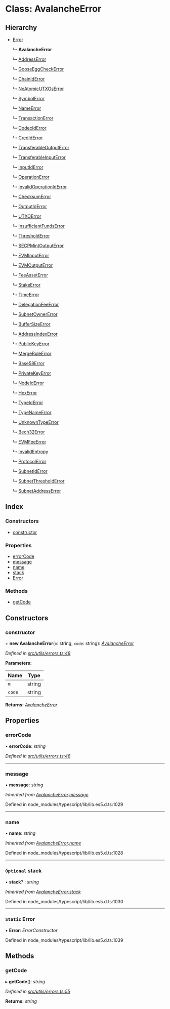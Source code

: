 # Class: AvalancheError

## Hierarchy

- [Error](src_utils.avalancheerror#static-error)

  ↳ **AvalancheError**

  ↳ [AddressError](src_utils.addresserror)

  ↳ [GooseEggCheckError](src_utils.gooseeggcheckerror)

  ↳ [ChainIdError](src_utils.chainiderror)

  ↳ [NoAtomicUTXOsError](src_utils.noatomicutxoserror)

  ↳ [SymbolError](src_utils.symbolerror)

  ↳ [NameError](src_utils.nameerror)

  ↳ [TransactionError](src_utils.transactionerror)

  ↳ [CodecIdError](src_utils.codeciderror)

  ↳ [CredIdError](src_utils.crediderror)

  ↳ [TransferableOutputError](src_utils.transferableoutputerror)

  ↳ [TransferableInputError](src_utils.transferableinputerror)

  ↳ [InputIdError](src_utils.inputiderror)

  ↳ [OperationError](src_utils.operationerror)

  ↳ [InvalidOperationIdError](src_utils.invalidoperationiderror)

  ↳ [ChecksumError](src_utils.checksumerror)

  ↳ [OutputIdError](src_utils.outputiderror)

  ↳ [UTXOError](src_utils.utxoerror)

  ↳ [InsufficientFundsError](src_utils.insufficientfundserror)

  ↳ [ThresholdError](src_utils.thresholderror)

  ↳ [SECPMintOutputError](src_utils.secpmintoutputerror)

  ↳ [EVMInputError](src_utils.evminputerror)

  ↳ [EVMOutputError](src_utils.evmoutputerror)

  ↳ [FeeAssetError](src_utils.feeasseterror)

  ↳ [StakeError](src_utils.stakeerror)

  ↳ [TimeError](src_utils.timeerror)

  ↳ [DelegationFeeError](src_utils.delegationfeeerror)

  ↳ [SubnetOwnerError](src_utils.subnetownererror)

  ↳ [BufferSizeError](src_utils.buffersizeerror)

  ↳ [AddressIndexError](src_utils.addressindexerror)

  ↳ [PublicKeyError](src_utils.publickeyerror)

  ↳ [MergeRuleError](src_utils.mergeruleerror)

  ↳ [Base58Error](src_utils.base58error)

  ↳ [PrivateKeyError](src_utils.privatekeyerror)

  ↳ [NodeIdError](src_utils.nodeiderror)

  ↳ [HexError](src_utils.hexerror)

  ↳ [TypeIdError](src_utils.typeiderror)

  ↳ [TypeNameError](src_utils.typenameerror)

  ↳ [UnknownTypeError](src_utils.unknowntypeerror)

  ↳ [Bech32Error](src_utils.bech32error)

  ↳ [EVMFeeError](src_utils.evmfeeerror)

  ↳ [InvalidEntropy](src_utils.invalidentropy)

  ↳ [ProtocolError](src_utils.protocolerror)

  ↳ [SubnetIdError](src_utils.subnetiderror)

  ↳ [SubnetThresholdError](src_utils.subnetthresholderror)

  ↳ [SubnetAddressError](src_utils.subnetaddresserror)

## Index

### Constructors

- [constructor](src_utils.avalancheerror#constructor)

### Properties

- [errorCode](src_utils.avalancheerror#errorcode)
- [message](src_utils.avalancheerror#message)
- [name](src_utils.avalancheerror#name)
- [stack](src_utils.avalancheerror#optional-stack)
- [Error](src_utils.avalancheerror#static-error)

### Methods

- [getCode](src_utils.avalancheerror#getcode)

## Constructors

### constructor

\+ **new AvalancheError**(`m`: string, `code`: string): _[AvalancheError](src_utils.avalancheerror)_

_Defined in [src/utils/errors.ts:48](https://github.com/chain4travel/caminojs/blob/3883166/src/utils/errors.ts#L48)_

**Parameters:**

| Name   | Type   |
| ------ | ------ |
| `m`    | string |
| `code` | string |

**Returns:** _[AvalancheError](src_utils.avalancheerror)_

## Properties

### errorCode

• **errorCode**: _string_

_Defined in [src/utils/errors.ts:48](https://github.com/chain4travel/caminojs/blob/3883166/src/utils/errors.ts#L48)_

---

### message

• **message**: _string_

_Inherited from [AvalancheError](src_utils.avalancheerror).[message](src_utils.avalancheerror#message)_

Defined in node_modules/typescript/lib/lib.es5.d.ts:1029

---

### name

• **name**: _string_

_Inherited from [AvalancheError](src_utils.avalancheerror).[name](src_utils.avalancheerror#name)_

Defined in node_modules/typescript/lib/lib.es5.d.ts:1028

---

### `Optional` stack

• **stack**? : _string_

_Inherited from [AvalancheError](src_utils.avalancheerror).[stack](src_utils.avalancheerror#optional-stack)_

Defined in node_modules/typescript/lib/lib.es5.d.ts:1030

---

### `Static` Error

▪ **Error**: _ErrorConstructor_

Defined in node_modules/typescript/lib/lib.es5.d.ts:1039

## Methods

### getCode

▸ **getCode**(): _string_

_Defined in [src/utils/errors.ts:55](https://github.com/chain4travel/caminojs/blob/3883166/src/utils/errors.ts#L55)_

**Returns:** _string_
